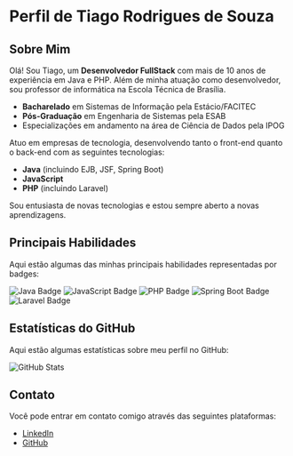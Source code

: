 # Perfil de Tiago Rodrigues de Souza

## Sobre Mim

Olá! Sou Tiago, um **Desenvolvedor FullStack** com mais de 10 anos de experiência em Java e PHP. Além de minha atuação como desenvolvedor, sou professor de informática na Escola Técnica de Brasília. 

- **Bacharelado** em Sistemas de Informação pela Estácio/FACITEC
- **Pós-Graduação** em Engenharia de Sistemas pela ESAB
- Especializações em andamento na área de Ciência de Dados pela IPOG

Atuo em empresas de tecnologia, desenvolvendo tanto o front-end quanto o back-end com as seguintes tecnologias:

- **Java** (incluindo EJB, JSF, Spring Boot)
- **JavaScript**
- **PHP** (incluindo Laravel)

Sou entusiasta de novas tecnologias e estou sempre aberto a novas aprendizagens.

## Principais Habilidades

Aqui estão algumas das minhas principais habilidades representadas por badges:

![Java Badge](https://img.shields.io/badge/Java-Expert-brightgreen)
![JavaScript Badge](https://img.shields.io/badge/JavaScript-Intermediate-blue)
![PHP Badge](https://img.shields.io/badge/PHP-Expert-purple)
![Spring Boot Badge](https://img.shields.io/badge/Spring%20Boot-Intermediate-green)
![Laravel Badge](https://img.shields.io/badge/Laravel-Intermediate-red)

## Estatísticas do GitHub

Aqui estão algumas estatísticas sobre meu perfil no GitHub:

![GitHub Stats](https://github-readme-stats.vercel.app/api?username=rsouza13&show_icons=true&count_private=true&hide_title=false&hide=prs&theme=radical)


## Contato

Você pode entrar em contato comigo através das seguintes plataformas:

- [LinkedIn](https://www.linkedin.com/in/tiago-rodrigues-de-souza-7a939344)
- [GitHub](https://github.com/rsouza13)
